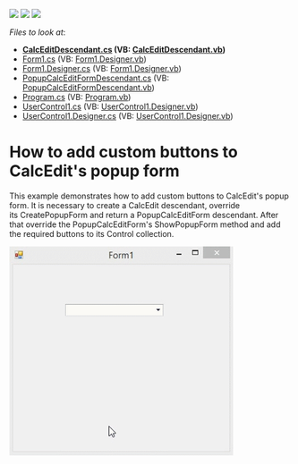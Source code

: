 <!-- default badges list -->
![](https://img.shields.io/endpoint?url=https://codecentral.devexpress.com/api/v1/VersionRange/128618802/14.1.4%2B)
[![](https://img.shields.io/badge/Open_in_DevExpress_Support_Center-FF7200?style=flat-square&logo=DevExpress&logoColor=white)](https://supportcenter.devexpress.com/ticket/details/T100899)
[![](https://img.shields.io/badge/📖_How_to_use_DevExpress_Examples-e9f6fc?style=flat-square)](https://docs.devexpress.com/GeneralInformation/403183)
<!-- default badges end -->
<!-- default file list -->
*Files to look at*:

* **[CalcEditDescendant.cs](./CS/WindowsFormsApplication5/CalcEditDescendant.cs) (VB: [CalcEditDescendant.vb](./VB/WindowsFormsApplication5/CalcEditDescendant.vb))**
* [Form1.cs](./CS/WindowsFormsApplication5/Form1.cs) (VB: [Form1.Designer.vb](./VB/WindowsFormsApplication5/Form1.Designer.vb))
* [Form1.Designer.cs](./CS/WindowsFormsApplication5/Form1.Designer.cs) (VB: [Form1.Designer.vb](./VB/WindowsFormsApplication5/Form1.Designer.vb))
* [PopupCalcEditFormDescendant.cs](./CS/WindowsFormsApplication5/PopupCalcEditFormDescendant.cs) (VB: [PopupCalcEditFormDescendant.vb](./VB/WindowsFormsApplication5/PopupCalcEditFormDescendant.vb))
* [Program.cs](./CS/WindowsFormsApplication5/Program.cs) (VB: [Program.vb](./VB/WindowsFormsApplication5/Program.vb))
* [UserControl1.cs](./CS/WindowsFormsApplication5/UserControl1.cs) (VB: [UserControl1.Designer.vb](./VB/WindowsFormsApplication5/UserControl1.Designer.vb))
* [UserControl1.Designer.cs](./CS/WindowsFormsApplication5/UserControl1.Designer.cs) (VB: [UserControl1.Designer.vb](./VB/WindowsFormsApplication5/UserControl1.Designer.vb))
<!-- default file list end -->
# How to add custom buttons to CalcEdit's popup form


<p>This example demonstrates how to add custom buttons to CalcEdit's popup form. It is necessary to create a CalcEdit descendant, override its CreatePopupForm and return a PopupCalcEditForm descendant. After that override the PopupCalcEditForm's ShowPopupForm method and add the required buttons to its Control collection.  </p>
<p><img src="https://raw.githubusercontent.com/DevExpress-Examples/how-to-add-custom-buttons-to-calcedits-popup-form-t100899/14.1.4+/media/794deece-4d2b-11e4-80ba-00155d624807.png"></p>

<br/>


